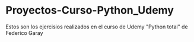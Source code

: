 # Proyectos-Curso-Python_Udemy
Estos son los ejercisios realizados en el curso de Udemy "Python total" de Federico Garay
